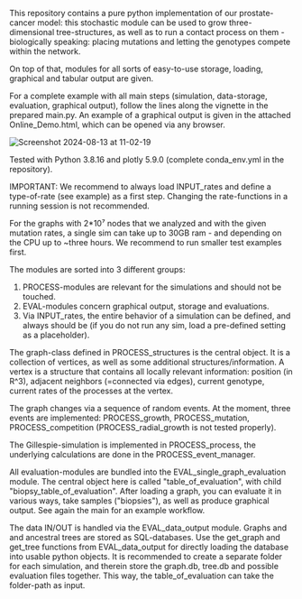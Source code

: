 This repository contains a pure python implementation of our prostate-cancer model: this stochastic module can be used to grow three-dimensional tree-structures, as well as to run a contact process on them - biologically speaking: placing mutations and letting the genotypes compete within the network.

On top of that, modules for all sorts of easy-to-use storage, loading, graphical and tabular output are given.

For a complete example with all main steps (simulation, data-storage, evaluation, graphical output), follow the lines along the vignette in the prepared main.py.
An example of a graphical output is given in the attached Online_Demo.html, which can be opened via any browser.


![Screenshot 2024-08-13 at 11-02-19 ](https://github.com/user-attachments/assets/8da62163-dd02-43b7-ae4e-28338760417d)



Tested with Python 3.8.16 and plotly 5.9.0 (complete conda_env.yml in the repository).


IMPORTANT: We recommend to always load INPUT_rates and define a type-of-rate (see example) as a first step.
	   Changing the rate-functions in a running session is not recommended.


For the graphs with 2*10⁷ nodes that we analyzed and with the given mutation rates,
a single sim can take up to 30GB ram - and depending on the CPU up to ~three hours.
We recommend to run smaller test examples first.


The modules are sorted into 3 different groups:

1) PROCESS-modules are relevant for the simulations and should not be touched.
2) EVAL-modules concern graphical output, storage and evaluations.
3) Via INPUT_rates, the entire behavior of a simulation can be defined, and always should be (if you do not run any sim, load a pre-defined setting as a placeholder).

The graph-class defined in PROCESS_structures is the central object.
It is a collection of vertices, as well as some additional structures/information.
A vertex is a structure that contains all locally relevant information:
    position (in R^3), adjacent neighbors (=connected via edges), current genotype, current rates of the processes at the vertex.

The graph changes via a sequence of random events. At the moment, three events are implemented:
PROCESS_growth, PROCESS_mutation, PROCESS_competition (PROCESS_radial_growth is not tested properly).

The Gillespie-simulation is implemented in PROCESS_process, the underlying calculations are done in the PROCESS_event_manager.

All evaluation-modules are bundled into the EVAL_single_graph_evaluation module.
The central object here is called "table_of_evaluation", with child "biopsy_table_of_evaluation". After loading a graph, 
you can evaluate it in various ways, take samples ("biopsies"), as well as produce graphical output. See again the main for an example workflow.


The data IN/OUT is handled via the EVAL_data_output module. Graphs and and ancestral trees are stored as SQL-databases.
Use the get_graph and get_tree functions from EVAL_data_output for directly loading the database into usable python objects.
It is recommended to create a separate folder for each simulation, and therein store the graph.db, tree.db and possible evaluation files together.
This way, the table_of_evaluation can take the folder-path as input.
